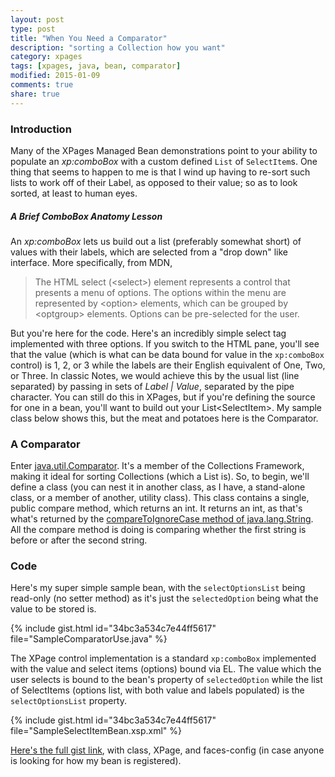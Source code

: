 ```yaml
---
layout: post
type: post
title: "When You Need a Comparator"
description: "sorting a Collection how you want"
category: xpages
tags: [xpages, java, bean, comparator]
modified: 2015-01-09
comments: true
share: true
---
```


### Introduction
Many of the XPages Managed Bean demonstrations point to your ability to populate an _xp:comboBox_ with a custom defined `List` of `SelectItem`s. One thing that seems to happen to me is that I wind up having to re-sort such lists to work off of their Label, as opposed to their value; so as to look sorted, at least to human eyes.

##### A Brief ComboBox Anatomy Lesson
An _xp:comboBox_ lets us build out a list (preferably somewhat short) of values with their labels, which are selected from a "drop down" like interface. More specifically, from MDN,

<blockquote>
The HTML select (&lt;select&gt;) element represents a control that presents a menu of options. The options within the menu are represented by &lt;option&gt; elements, which can be grouped by &lt;optgroup&gt; elements. Options can be pre-selected for the user.
</blockquote>

<amp-iframe width="700" height="160"
  sandbox="allow-scripts allow-same-origin"
  layout="responsive"
  frameborder="0"
  src="https://jsfiddle.net/edm00se/acchh2kv/embedded/result,html/">
</amp-iframe>

But you're here for the code. Here's an incredibly simple select tag implemented with three options. If you switch to the HTML pane, you'll see that the value (which is what can be data bound for value in the `xp:comboBox` control) is 1, 2, or 3 while the labels are their English equivalent of One, Two, or Three. In classic Notes, we would achieve this by the usual list (line separated) by passing in sets of _Label &#124; Value_, separated by the pipe character. You can still do this in XPages, but if you're defining the source for one in a bean, you'll want to build out your List&lt;SelectItem&gt;. My sample class below shows this, but the meat and potatoes here is the Comparator.

### A Comparator
Enter [java.util.Comparator](//docs.oracle.com/javase/7/docs/api/java/util/Comparator.html). It's a member of the Collections Framework, making it ideal for sorting Collections (which a List is). So, to begin, we'll define a class (you can nest it in another class, as I have, a stand-alone class, or a member of another, utility class). This class contains a single, public compare method, which returns an int. It returns an int, as that's what's returned by the [compareToIgnoreCase method of java.lang.String](//docs.oracle.com/javase/7/docs/api/java/lang/String.html#compareToIgnoreCase(java.lang.String)). All the compare method is doing is comparing whether the first string is before or after the second string.

### Code
Here's my super simple sample bean, with the `selectOptionsList` being read-only (no setter method) as it's just the `selectedOption` being what the value to be stored is.

{% include gist.html id="34bc3a534c7e44ff5617" file="SampleComparatorUse.java" %}

The XPage control implementation is a standard `xp:comboBox` implemented with the value and select items (options) bound via EL. The value which the user selects is bound to the bean's property of `selectedOption` while the list of SelectItems (options list, with both value and labels populated) is the `selectOptionsList` property.

{% include gist.html id="34bc3a534c7e44ff5617" file="SampleSelectItemBean.xsp.xml" %}

[Here's the full gist link](//gist.github.com/edm00se/34bc3a534c7e44ff5617), with class, XPage, and faces-config (in case anyone is looking for how my bean is registered).
